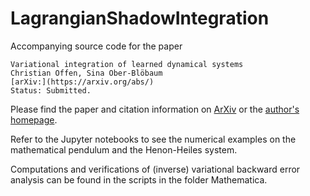 # LagrangianShadowIntegration
Accompanying source code for the paper

	Variational integration of learned dynamical systems
	Christian Offen, Sina Ober-Blöbaum
	[arXiv:](https://arxiv.org/abs/)
	Status: Submitted.

Please find the paper and citation information on [ArXiv](https://arxiv.org/a/offen_c_1.html) or the [author's homepage](https://www.uni-paderborn.de/en/person/85279).

Refer to the Jupyter notebooks to see the numerical examples on the mathematical pendulum and the Henon-Heiles system. 

Computations and verifications of (inverse) variational backward error analysis can be found in the scripts in the folder Mathematica.
